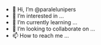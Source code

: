 - 👋 Hi, I’m @paralelunipers
- 👀 I’m interested in ...
- 🌱 I’m currently learning ...
- 💞️ I’m looking to collaborate on ...
- 📫 How to reach me ...

<!---
paralelunipers/paralelunipers is a ✨ special ✨ repository because its `README.md` (this file) appears on your GitHub profile.
You can click the Preview link to take a look at your changes.
--->
